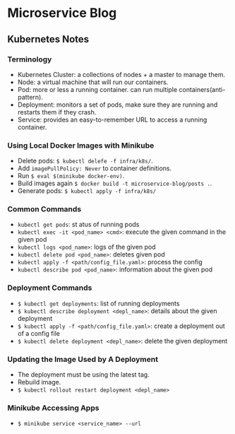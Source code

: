 # Microservice Blog

## Kubernetes Notes

### Terminology

- Kubernetes Cluster: a collections of nodes + a master to manage them.
- Node: a virtual machine that will run our containers.
- Pod: more or less a running container. can run multiple containers(anti-pattern).
- Deployment: monitors a set of pods, make sure they are running and restarts them if they crash.
- Service: provides an easy-to-remember URL to access a running container.

### Using Local Docker Images with Minikube

- Delete pods: `$ kubectl delefe -f infra/k8s/`.
- Add `imagePullPolicy: Never` to container definitions.
- Run `$ eval $(minikube docker-env)`.
- Build images again `$ docker build -t microservice-blog/posts .`.
- Generate pods: `$ kubectl apply -f infra/k8s/`

### Common Commands

- `kubectl get pods`: st atus of running pods
- `kubectl exec -it <pod_name> <cmd>`: execute the given command in the given pod
- `kubectl logs <pod_name>`: logs of the given pod
- `kubectl delete pod <pod_name>`: deletes given pod
- `kubectl apply -f <path/config_file.yaml>`: process the config
- `kubectl describe pod <pod_name>`: information about the given pod

### Deployment Commands

- `$ kubectl get deployments`: list of running deployments
- `$ kubectl describe deployment <depl_name>`: details about the given deployment
- `$ kubectl apply -f <path/config_file.yaml>`: create a deployment out of a config file
- `$ kubectl delete deployment <depl_name>`: delete the given deployment

### Updating the Image Used by A Deployment

- The deployment must be using the latest tag.
- Rebuild image.
- `$ kubectl rollout restart deployment <depl_name>`

### Minikube Accessing Apps

- `$ minikube service <service_name> --url`
